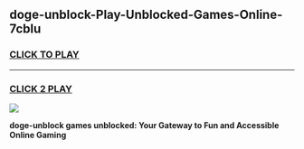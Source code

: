 
## doge-unblock-Play-Unblocked-Games-Online-7cblu
<h3>
<a href="https://premium76.site?title=doge-unblock&ref=25A">CLICK TO PLAY</a></h3>
<hr>

<h3>
<a href="https://premium76.site?title=doge-unblock&ref=25A">CLICK 2 PLAY</a>
  
</h3>

<a href="https://premium76.site?title=doge-unblock&ref=25A"><img src="https://clearcache.store/games.png"></a>


**doge-unblock games unblocked: Your Gateway to Fun and Accessible Online Gaming**
